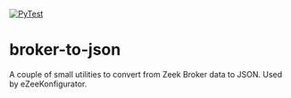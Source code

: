 [![PyTest](https://github.com/grigorescu/broker-to-json/actions/workflows/pytest.yaml/badge.svg)](https://github.com/grigorescu/broker-to-json/actions/workflows/pytest.yaml)

# broker-to-json

A couple of small utilities to convert from Zeek Broker data to JSON. Used by eZeeKonfigurator.

